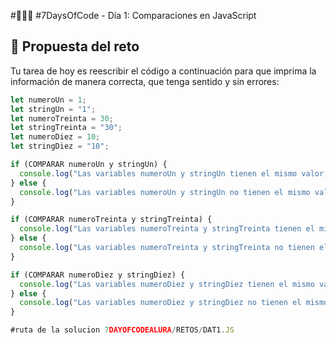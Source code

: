 #👩🏾‍💻 #7DaysOfCode - Día 1: Comparaciones en JavaScript
## 📝 Propuesta del reto  
Tu tarea de hoy es reescribir el código a continuación para que imprima la información de manera correcta, que tenga sentido y sin errores:

```javascript
let numeroUn = 1;
let stringUn = "1";
let numeroTreinta = 30;
let stringTreinta = "30";
let numeroDiez = 10;
let stringDiez = "10";

if (COMPARAR numeroUn y stringUn) {
  console.log("Las variables numeroUn y stringUn tienen el mismo valor, pero tipos diferentes");
} else {
  console.log("Las variables numeroUn y stringUn no tienen el mismo valor");
}

if (COMPARAR numeroTreinta y stringTreinta) {
  console.log("Las variables numeroTreinta y stringTreinta tienen el mismo valor y el mismo tipo");
} else {
  console.log("Las variables numeroTreinta y stringTreinta no tienen el mismo tipo");
}

if (COMPARAR numeroDiez y stringDiez) {
  console.log("Las variables numeroDiez y stringDiez tienen el mismo valor, pero tipos diferentes");
} else {
  console.log("Las variables numeroDiez y stringDiez no tienen el mismo valor");
}

#ruta de la solucion 7DAYOFCODEALURA/RETOS/DAT1.JS